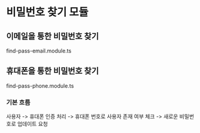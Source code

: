 # 비밀번호 찾기 모듈

## 이메일을 통한 비밀번호 찾기
find-pass-email.module.ts

## 휴대폰을 통한 비밀번호 찾기
find-pass-phone.module.ts

### 기본 흐름
사용자 -> 휴대폰 인증 처리 -> 휴대폰 번호로 사용자 존재 여부 체크 -> 새로운 비밀번호로 업데이트 요청
